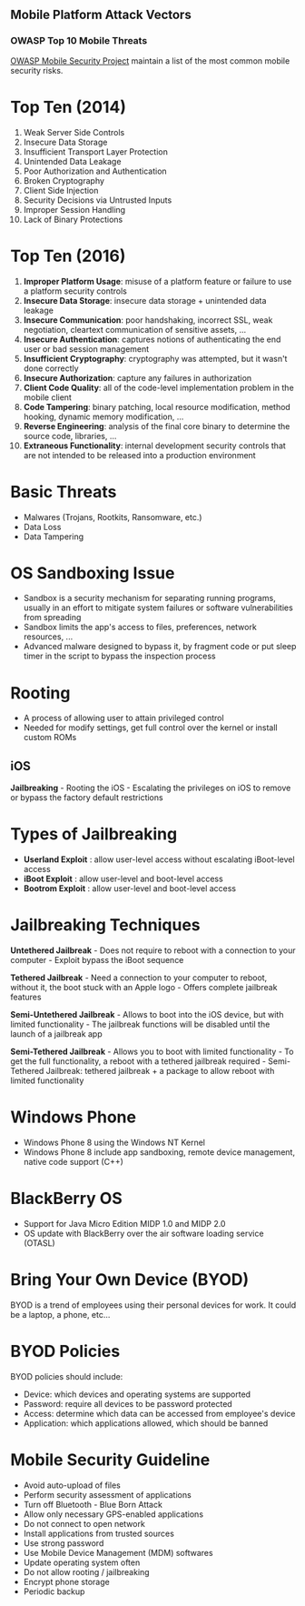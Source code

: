 ## Mobile Platform Attack Vectors

### OWASP Top 10 Mobile Threats

[OWASP Mobile Security Project](https://www.owasp.org/index.php/OWASP_Mobile_Security_Project#Top_Ten_Mobile_Risks) maintain a list
of the most common mobile security risks.

# Top Ten (2014)

1. Weak Server Side Controls
2. Insecure Data Storage
3. Insufficient Transport Layer Protection
4. Unintended Data Leakage
5. Poor Authorization and Authentication
6. Broken Cryptography
7. Client Side Injection
8. Security Decisions via Untrusted Inputs
9. Improper Session Handling
10. Lack of Binary Protections

# Top Ten (2016)

1. **Improper Platform Usage**: misuse of a platform feature or failure to use a platform security controls
2. **Insecure Data Storage**: insecure data storage + unintended data leakage
3. **Insecure Communication**: poor handshaking, incorrect SSL, weak negotiation, cleartext communication of sensitive assets, ...
4. **Insecure Authentication**: captures notions of authenticating the end user or bad session management
5. **Insufficient Cryptography**: cryptography was attempted, but it wasn't done correctly
6. **Insecure Authorization**: capture any failures in authorization
7. **Client Code Quality**: all of the code-level implementation problem in the mobile client
8. **Code Tampering**: binary patching, local resource modification, method hooking, dynamic memory modification, ...
9. **Reverse Engineering**: analysis of the final core binary to determine the source code, libraries, ...
10. **Extraneous Functionality**: internal development security controls that are not intended to be released into a production environment

# Basic Threats
  - Malwares (Trojans, Rootkits, Ransomware, etc.)
  - Data Loss
  - Data Tampering

# OS Sandboxing Issue
  - Sandbox is a security mechanism for separating running programs, usually in an effort to mitigate system failures or software vulnerabilities from spreading
  - Sandbox limits the app's access to files, preferences, network resources, ...
  - Advanced malware designed to bypass it, by fragment code or put sleep timer in the script to bypass the inspection process

# Rooting
  - A process of allowing user to attain privileged control
  - Needed for modify settings, get full control over the kernel or install custom ROMs

## iOS
  **Jailbreaking**
    - Rooting the iOS
    - Escalating the privileges on iOS to remove or bypass the factory default restrictions

# Types of Jailbreaking
  - **Userland Exploit** : allow user-level access without escalating iBoot-level access
  - **iBoot Exploit** : allow user-level and boot-level access
  - **Bootrom Exploit** : allow user-level and boot-level access

# Jailbreaking Techniques
  **Untethered  Jailbreak**
    - Does not require to reboot with a connection to your computer
    - Exploit bypass the iBoot sequence

  **Tethered Jailbreak**
    - Need a connection to your computer to reboot, without it, the boot stuck with an Apple logo
    - Offers complete jailbreak features

  **Semi-Untethered Jailbreak**
    - Allows to boot into the iOS device, but with limited functionality
    - The jailbreak functions will be disabled until the launch of a jailbreak app

  **Semi-Tethered Jailbreak**
    - Allows you to boot with limited functionality
    - To get the full functionality, a reboot with a tethered jailbreak required
    - Semi-Tethered Jailbreak: tethered jailbreak + a package to allow reboot with limited functionality

# Windows Phone
  - Windows Phone 8 using the Windows NT Kernel
  - Windows Phone 8 include app sandboxing, remote device management, native code support (C++)

# BlackBerry OS
  - Support for Java Micro Edition MIDP 1.0 and MIDP 2.0
  - OS update with BlackBerry over the air software loading service (OTASL)

# Bring Your Own Device (BYOD)
BYOD is a trend of employees using their personal devices for work. It could be a laptop, a phone, etc...

# BYOD Policies
BYOD policies should include:
  - Device: which devices and operating systems are supported
  - Password: require all devices to be password protected
  - Access: determine which data can be accessed from employee's device
  - Application: which applications allowed, which should be banned

# Mobile Security Guideline
  - Avoid auto-upload of files
  - Perform security assessment of applications
  - Turn off Bluetooth - Blue Born Attack
  - Allow only necessary GPS-enabled applications
  - Do not connect to open network
  - Install applications from trusted sources
  - Use strong password
  - Use Mobile Device Management (MDM) softwares
  - Update operating system often
  - Do not allow rooting / jailbreaking
  - Encrypt phone storage
  - Periodic backup
